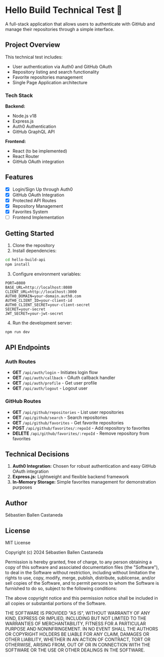 # Hello Build Technical Test 🚀

A full-stack application that allows users to authenticate with GitHub and manage their repositories through a simple interface.

## Project Overview

This technical test includes:
- User authentication via Auth0 and GitHub OAuth
- Repository listing and search functionality
- Favorite repositories management
- Single Page Application architecture

### Tech Stack

**Backend:**
- Node.js v18
- Express.js
- Auth0 Authentication
- GitHub GraphQL API

**Frontend:**
- React (to be implemented)
- React Router
- GitHub OAuth integration

## Features

- [x] Login/Sign Up through Auth0
- [x] GitHub OAuth Integration
- [x] Protected API Routes
- [x] Repository Management
- [x] Favorites System
- [ ] Frontend Implementation

## Getting Started

1. Clone the repository
2. Install dependencies:
```bash
cd hello-build-api
npm install
```
3. Configure environment variables:
```
PORT=8080
BASE_URL=http://localhost:8080
CLIENT_URL=http://localhost:3000
AUTH0_DOMAIN=your-domain.auth0.com
AUTH0_CLIENT_ID=your-client-id
AUTH0_CLIENT_SECRET=your-client-secret
SECRET=your-secret
JWT_SECRET=your-jwt-secret
```

4. Run the development server:
```bash
npm run dev
```

## API Endpoints
### Auth Routes
- **GET** `/api/auth/login` - Initiates login flow
- **GET** `/api/auth/callback` - OAuth callback handler
- **GET** `/api/auth/profile` - Get user profile
- **GET** `/api/auth/logout` - Logout user
### GitHub Routes
- **GET** `/api/github/repositories` - List user repositories
- **GET** `/api/github/search` - Search repositories
- **GET** `/api/github/favorites` - Get favorite repositories
- **POST** `/api/github/favorites/:repoId` - Add repository to favorites
- **DELETE** `/api/github/favorites/:repoId` - Remove repository from favorites

## Technical Decisions
1. **Auth0 Integration:** Chosen for robust authentication and easy GitHub OAuth integration
2. **Express.js:** Lightweight and flexible backend framework
3. **In-Memory Storage:** Simple favorites management for demonstration purposes

## Author
Sébastien Ballen Castaneda
## License
MIT License

Copyright (c) 2024 Sébastien Ballen Castaneda

Permission is hereby granted, free of charge, to any person obtaining a copy
of this software and associated documentation files (the "Software"), to deal
in the Software without restriction, including without limitation the rights
to use, copy, modify, merge, publish, distribute, sublicense, and/or sell
copies of the Software, and to permit persons to whom the Software is
furnished to do so, subject to the following conditions:

The above copyright notice and this permission notice shall be included in all
copies or substantial portions of the Software.

THE SOFTWARE IS PROVIDED "AS IS", WITHOUT WARRANTY OF ANY KIND, EXPRESS OR
IMPLIED, INCLUDING BUT NOT LIMITED TO THE WARRANTIES OF MERCHANTABILITY,
FITNESS FOR A PARTICULAR PURPOSE AND NONINFRINGEMENT. IN NO EVENT SHALL THE
AUTHORS OR COPYRIGHT HOLDERS BE LIABLE FOR ANY CLAIM, DAMAGES OR OTHER
LIABILITY, WHETHER IN AN ACTION OF CONTRACT, TORT OR OTHERWISE, ARISING FROM,
OUT OF OR IN CONNECTION WITH THE SOFTWARE OR THE USE OR OTHER DEALINGS IN THE
SOFTWARE.
